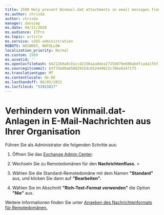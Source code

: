```yaml
---
title: 2589 Help prevent Winmail.dat attachments in email messages from your organization
ms.author: chrisda
author: chrisda
manager: dansimp
ms.date: 04/21/2020
ms.audience: ITPro
ms.topic: article
ms.service: o365-administration
ROBOTS: NOINDEX, NOFOLLOW
localization_priority: Normal
ms.custom: 2589
ms.assetid: ''
ms.openlocfilehash: 64212b0a8cb1ccd2158aaa84ea2725b879e608ab4fcada1fbf1032e896be12c2
ms.sourcegitcommit: b5f7da89a650d2915dc652449623c78be6247175
ms.translationtype: MT
ms.contentlocale: de-DE
ms.lasthandoff: 08/05/2021
ms.locfileid: "53923817"
---
```

# <a name="help-prevent-winmaildat-attachments-in-email-messages-from-your-organization"></a>Verhindern von Winmail.dat-Anlagen in E-Mail-Nachrichten aus Ihrer Organisation

Führen Sie als Administrator die folgenden Schritte aus:

1. Öffnen Sie das [Exchange Admin Center](https://outlook.office365.com/ecp/).

2. Wechseln Sie zu Remotedomänen für den **Nachrichtenfluss.**  >  

3. Wählen Sie die Standard-Remotedomäne mit dem Namen **"Standard"** aus, und klicken Sie dann auf **"Bearbeiten".**

4. Wählen Sie im Abschnitt **"Rich-Text-Format verwenden"** die Option **"Nie"** aus.

Weitere Informationen finden Sie unter [Angeben des Nachrichtenformats für Remotedomänen.](https://docs.microsoft.com/Exchange/mail-flow-best-practices/remote-domains/remote-domains#specifying-message-format)
